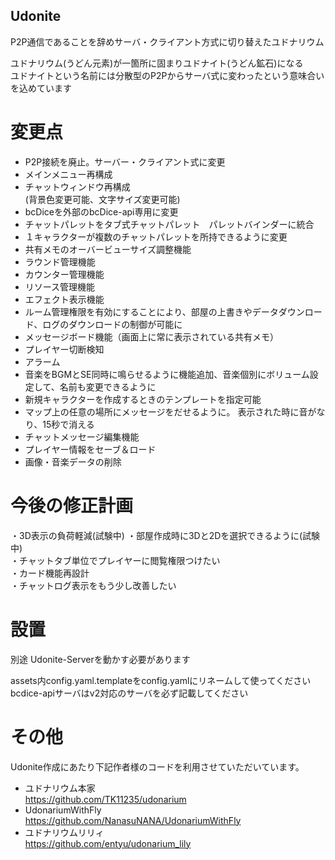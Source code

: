 

## Udonite
  
P2P通信であることを辞めサーバ・クライアント方式に切り替えたユドナリウム  
  
ユドナリウム(うどん元素)が一箇所に固まりユドナイト(うどん鉱石)になる  
ユドナイトという名前には分散型のP2Pからサーバ式に変わったという意味合いを込めています  
  
  
# 変更点
  
* P2P接続を廃止。サーバー・クライアント式に変更
* メインメニュー再構成  
* チャットウィンドウ再構成  
(背景色変更可能、文字サイズ変更可能)  
* bcDiceを外部のbcDice-api専用に変更  
* チャットパレットをタブ式チャットパレット　パレットバインダーに統合  
* １キャラクターが複数のチャットパレットを所持できるように変更  
* 共有メモのオーバービューサイズ調整機能  
* ラウンド管理機能  
* カウンター管理機能  
* リソース管理機能  
* エフェクト表示機能  
* ルーム管理権限を有効にすることにより、部屋の上書きやデータダウンロード、ログのダウンロードの制御が可能に  
* メッセージボード機能（画面上に常に表示されている共有メモ）  
* プレイヤー切断検知  
* アラーム 
* 音楽をBGMとSE同時に鳴らせるように機能追加、音楽個別にボリューム設定して、名前も変更できるように
* 新規キャラクターを作成するときのテンプレートを指定可能
* マップ上の任意の場所にメッセージをだせるように。
表示された時に音がなり、15秒で消える
* チャットメッセージ編集機能
* プレイヤー情報をセーブ＆ロード
* 画像・音楽データの削除
  
# 今後の修正計画

・3D表示の負荷軽減(試験中)
・部屋作成時に3Dと2Dを選択できるように(試験中)  
・チャットタブ単位でプレイヤーに閲覧権限つけたい  
・カード機能再設計  
・チャットログ表示をもう少し改善したい  
  
# 設置

別途 Udonite-Serverを動かす必要があります

assets内config.yaml.templateをconfig.yamlにリネームして使ってください  
bcdice-apiサーバはv2対応のサーバを必ず記載してください  
  
# その他
Udonite作成にあたり下記作者様のコードを利用させていただいています。  
* ユドナリウム本家  
<https://github.com/TK11235/udonarium>  
* UdonariumWithFly  
<https://github.com/NanasuNANA/UdonariumWithFly>  
* ユドナリウムリリィ  
<https://github.com/entyu/udonarium_lily>  
  
  
